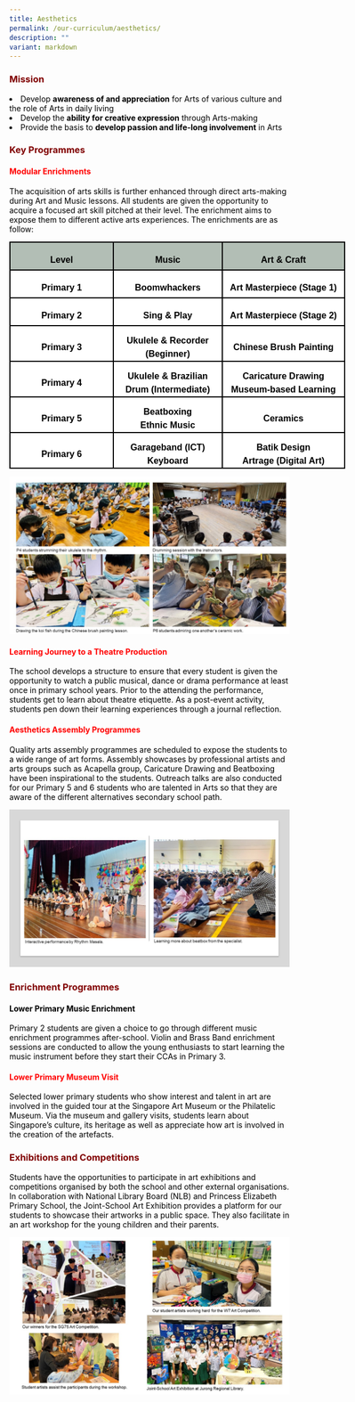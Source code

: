 ```yaml
---
title: Aesthetics
permalink: /our-curriculum/aesthetics/
description: ""
variant: markdown
---
```

<h3 style="text-align: justify;"><strong><span style="color: #800000;">Mission</span></strong></h3>
<li><span style="color: #000000;">Develop&nbsp;<strong>awareness of and appreciation</strong>&nbsp;for Arts of various culture and the role of Arts in daily living</span></li>
<li><span style="color: #000000;">Develop the&nbsp;<strong>ability for creative expression</strong>&nbsp;through Arts-making</span></li>
<li><span style="color: #000000;">Provide the basis to&nbsp;<strong>develop passion and life-long involvement</strong>&nbsp;in Arts</span></li>

<h3 style="text-align: justify;"><strong><span style="color: #800000;">Key Programmes</span></strong></h3>
<h4><span style="color: #ff0000;"><strong>Modular Enrichments</strong></span></h4>
<p><span style="color: #000000;">The acquisition of arts skills is further enhanced through direct arts-making during Art and Music lessons. All students are given the opportunity to acquire a focused art skill pitched at their level. The enrichment aims to expose them to different active arts experiences. The enrichments are as follow:</span></p>

<table style="width:453.0pt;border-collapse:collapse;mso-yfti-tbllook:1184;
 mso-padding-alt:0in 5.4pt 0in 5.4pt" width="604" cellpadding="0" cellspacing="0" border="0" class="MsoNormalTable"><tbody><tr style="mso-yfti-irow:0;mso-yfti-firstrow:yes;height:.5in"><td style="width:142.0pt;border:solid black 1.5pt;background:#B2BEB5;
  padding:0in 5.4pt 0in 5.4pt;height:.5in" width="189"><p style="margin-bottom:0in;text-align:center;
  line-height:150%" align="center" class="MsoNormal"><b><span style="font-size:12.0pt;line-height:150%;
  font-family:&quot;Arial&quot;,sans-serif;mso-fareast-font-family:&quot;Times New Roman&quot;;
  color:black;mso-font-kerning:0pt;mso-ligatures:none">Level</span></b></p></td><td style="width:143.0pt;border:solid black 1.5pt;border-left:none;
  background:#B2BEB5;padding:0in 5.4pt 0in 5.4pt;height:.5in" width="191"><p style="margin-bottom:0in;text-align:center;
  line-height:150%" align="center" class="MsoNormal"><b><span style="font-size:12.0pt;line-height:150%;
  font-family:&quot;Arial&quot;,sans-serif;mso-fareast-font-family:&quot;Times New Roman&quot;;
  color:black;mso-font-kerning:0pt;mso-ligatures:none">Music</span></b></p></td><td style="width:168.0pt;border:solid black 1.5pt;border-left:none;
  background:#B2BEB5;padding:0in 5.4pt 0in 5.4pt;height:.5in" width="224"><p style="margin-bottom:0in;text-align:center;
  line-height:150%" align="center" class="MsoNormal"><b><span style="font-size:12.0pt;line-height:150%;
  font-family:&quot;Arial&quot;,sans-serif;mso-fareast-font-family:&quot;Times New Roman&quot;;
  color:black;mso-font-kerning:0pt;mso-ligatures:none">Art &amp; Craft</span></b></p></td></tr><tr style="mso-yfti-irow:1;height:.5in"><td style="width:142.0pt;border:solid black 1.5pt;border-top:none;
  background:white;padding:0in 5.4pt 0in 5.4pt;height:.5in" width="189"><p style="margin-bottom:0in;text-align:center;
  line-height:150%" align="center" class="MsoNormal"><b><span style="font-size:12.0pt;line-height:150%;
  font-family:&quot;Arial&quot;,sans-serif;mso-fareast-font-family:&quot;Times New Roman&quot;;
  color:black;mso-font-kerning:0pt;mso-ligatures:none">Primary 1</span></b></p></td><td style="width:143.0pt;border-top:none;border-left:none;
  border-bottom:solid black 1.5pt;border-right:solid black 1.5pt;background:
  white;padding:0in 5.4pt 0in 5.4pt;height:.5in" width="191"><p style="margin-bottom:0in;text-align:center;
  line-height:150%" align="center" class="MsoNormal"><b><span style="font-size:12.0pt;line-height:150%;
  font-family:&quot;Arial&quot;,sans-serif;mso-fareast-font-family:&quot;Times New Roman&quot;;
  color:black;mso-font-kerning:0pt;mso-ligatures:none">Boomwhackers</span></b></p></td><td style="width:168.0pt;border-top:none;border-left:none;
  border-bottom:solid black 1.5pt;border-right:solid black 1.5pt;background:
  white;padding:0in 5.4pt 0in 5.4pt;height:.5in" width="224"><p style="margin-bottom:0in;text-align:center;
  line-height:150%" align="center" class="MsoNormal"><b><span style="font-size:12.0pt;line-height:150%;
  font-family:&quot;Arial&quot;,sans-serif;mso-fareast-font-family:&quot;Times New Roman&quot;;
  color:black;mso-font-kerning:0pt;mso-ligatures:none">Art Masterpiece (Stage 1)</span></b></p></td></tr><tr style="mso-yfti-irow:2;height:.5in"><td style="width:142.0pt;border:solid black 1.5pt;border-top:none;
  background:white;padding:0in 5.4pt 0in 5.4pt;height:.5in" width="189"><p style="margin-bottom:0in;text-align:center;
  line-height:150%" align="center" class="MsoNormal"><b><span style="font-size:12.0pt;line-height:150%;
  font-family:&quot;Arial&quot;,sans-serif;mso-fareast-font-family:&quot;Times New Roman&quot;;
  color:black;mso-font-kerning:0pt;mso-ligatures:none">Primary 2</span></b></p></td><td style="width:143.0pt;border-top:none;border-left:none;
  border-bottom:solid black 1.5pt;border-right:solid black 1.5pt;background:
  white;padding:0in 5.4pt 0in 5.4pt;height:.5in" width="191"><p style="margin-bottom:0in;text-align:center;
  line-height:150%" align="center" class="MsoNormal"><b><span style="font-size:12.0pt;line-height:150%;
  font-family:&quot;Arial&quot;,sans-serif;mso-fareast-font-family:&quot;Times New Roman&quot;;
  color:black;mso-font-kerning:0pt;mso-ligatures:none">Sing &amp; Play</span></b></p></td><td style="width:168.0pt;border-top:none;border-left:none;
  border-bottom:solid black 1.5pt;border-right:solid black 1.5pt;background:
  white;padding:0in 5.4pt 0in 5.4pt;height:.5in" width="224"><p style="margin-bottom:0in;text-align:center;
  line-height:150%" align="center" class="MsoNormal"><b><span style="font-size:12.0pt;line-height:150%;
  font-family:&quot;Arial&quot;,sans-serif;mso-fareast-font-family:&quot;Times New Roman&quot;;
  color:black;mso-font-kerning:0pt;mso-ligatures:none">Art Masterpiece (Stage 2)</span></b></p></td></tr><tr style="mso-yfti-irow:3;height:.5in"><td style="width:142.0pt;border:solid black 1.5pt;border-top:none;
  background:white;padding:0in 5.4pt 0in 5.4pt;height:.5in" width="189"><p style="margin-bottom:0in;text-align:center;
  line-height:150%" align="center" class="MsoNormal"><b><span style="font-size:12.0pt;line-height:150%;
  font-family:&quot;Arial&quot;,sans-serif;mso-fareast-font-family:&quot;Times New Roman&quot;;
  color:black;mso-font-kerning:0pt;mso-ligatures:none">Primary 3</span></b></p></td><td style="width:143.0pt;border-top:none;border-left:none;
  border-bottom:solid black 1.5pt;border-right:solid black 1.5pt;background:
  white;padding:0in 5.4pt 0in 5.4pt;height:.5in" width="191"><p style="margin-bottom:0in;text-align:center;
  line-height:150%" align="center" class="MsoNormal"><b><span style="font-size:12.0pt;line-height:150%;
  font-family:&quot;Arial&quot;,sans-serif;mso-fareast-font-family:&quot;Times New Roman&quot;;
  color:black;mso-font-kerning:0pt;mso-ligatures:none">Ukulele &amp; Recorder (Beginner)</span></b></p></td><td style="width:168.0pt;border-top:none;border-left:none;
  border-bottom:solid black 1.5pt;border-right:solid black 1.5pt;background:
  white;padding:0in 5.4pt 0in 5.4pt;height:.5in" width="224"><p style="margin-bottom:0in;text-align:center;
  line-height:150%" align="center" class="MsoNormal"><b><span style="font-size:12.0pt;line-height:150%;
  font-family:&quot;Arial&quot;,sans-serif;mso-fareast-font-family:&quot;Times New Roman&quot;;
  color:black;mso-font-kerning:0pt;mso-ligatures:none">Chinese Brush Painting</span></b></p></td></tr><tr style="mso-yfti-irow:4;height:33.0pt"><td style="width:142.0pt;border:solid black 1.5pt;border-top:none;
  background:white;padding:0in 5.4pt 0in 5.4pt;height:33.0pt" width="189"><p style="margin-bottom:0in;text-align:center;
  line-height:150%" align="center" class="MsoNormal"><b><span style="font-size:12.0pt;line-height:150%;
  font-family:&quot;Arial&quot;,sans-serif;mso-fareast-font-family:&quot;Times New Roman&quot;;
  color:black;mso-font-kerning:0pt;mso-ligatures:none">Primary 4</span></b></p></td><td style="width:143.0pt;border-top:none;border-left:none;
  border-bottom:solid black 1.5pt;border-right:solid black 1.5pt;background:
  white;padding:0in 5.4pt 0in 5.4pt;height:33.0pt" width="191"><p style="margin-bottom:0in;text-align:center;
  line-height:150%" align="center" class="MsoNormal"><b><span style="font-size:12.0pt;line-height:150%;
  font-family:&quot;Arial&quot;,sans-serif;mso-fareast-font-family:&quot;Times New Roman&quot;;
  color:black;mso-font-kerning:0pt;mso-ligatures:none">Ukulele &amp; Brazilian Drum (Intermediate)</span></b></p></td><td style="width:168.0pt;border-top:none;border-left:none;
  border-bottom:solid black 1.5pt;border-right:solid black 1.5pt;background:
  white;padding:0in 5.4pt 0in 5.4pt;height:33.0pt" width="224"><p style="margin-bottom:0in;text-align:center;
  line-height:150%" align="center" class="MsoNormal"><b><span style="font-size:12.0pt;line-height:150%;
  font-family:&quot;Arial&quot;,sans-serif;mso-fareast-font-family:&quot;Times New Roman&quot;;
  color:black;mso-font-kerning:0pt;mso-ligatures:none">Caricature Drawing<br>Museum-based Learning</span></b></p></td></tr><tr style="mso-yfti-irow:5;height:.5in"><td style="width:142.0pt;border:solid black 1.5pt;border-top:none;
  background:white;padding:0in 5.4pt 0in 5.4pt;height:.5in" width="189"><p style="margin-bottom:0in;text-align:center;
  line-height:150%" align="center" class="MsoNormal"><b><span style="font-size:12.0pt;line-height:150%;
  font-family:&quot;Arial&quot;,sans-serif;mso-fareast-font-family:&quot;Times New Roman&quot;;
  color:black;mso-font-kerning:0pt;mso-ligatures:none">Primary 5</span></b></p></td><td style="width:143.0pt;border-top:none;border-left:none;
  border-bottom:solid black 1.5pt;border-right:solid black 1.5pt;background:
  white;padding:0in 5.4pt 0in 5.4pt;height:.5in" width="191"><p style="margin-bottom:0in;text-align:center;
  line-height:150%" align="center" class="MsoNormal"><b><span style="font-size:12.0pt;line-height:150%;
  font-family:&quot;Arial&quot;,sans-serif;mso-fareast-font-family:&quot;Times New Roman&quot;;
  color:black;mso-font-kerning:0pt;mso-ligatures:none">Beatboxing<br>Ethnic Music</span></b></p></td><td style="width:168.0pt;border-top:none;border-left:none;
  border-bottom:solid black 1.5pt;border-right:solid black 1.5pt;background:
  white;padding:0in 5.4pt 0in 5.4pt;height:.5in" width="224"><p style="margin-bottom:0in;text-align:center;
  line-height:150%" align="center" class="MsoNormal"><b><span style="font-size:12.0pt;line-height:150%;
  font-family:&quot;Arial&quot;,sans-serif;mso-fareast-font-family:&quot;Times New Roman&quot;;
  color:black;mso-font-kerning:0pt;mso-ligatures:none">Ceramics</span></b></p></td></tr><tr style="mso-yfti-irow:6;mso-yfti-lastrow:yes;height:.5in"><td style="width:142.0pt;border:solid black 1.5pt;border-top:none;
  background:white;padding:0in 5.4pt 0in 5.4pt;height:.5in" width="189"><p style="margin-bottom:0in;text-align:center;
  line-height:150%" align="center" class="MsoNormal"><b><span style="font-size:12.0pt;line-height:150%;
  font-family:&quot;Arial&quot;,sans-serif;mso-fareast-font-family:&quot;Times New Roman&quot;;
  color:black;mso-font-kerning:0pt;mso-ligatures:none">Primary 6</span></b></p></td><td style="width:143.0pt;border-top:none;border-left:none;
  border-bottom:solid black 1.5pt;border-right:solid black 1.5pt;background:
  white;padding:0in 5.4pt 0in 5.4pt;height:.5in" width="191"><p style="margin-bottom:0in;text-align:center;
  line-height:150%" align="center" class="MsoNormal"><b><span style="font-size:12.0pt;line-height:150%;
  font-family:&quot;Arial&quot;,sans-serif;mso-fareast-font-family:&quot;Times New Roman&quot;;
  color:black;mso-font-kerning:0pt;mso-ligatures:none">Garageband (ICT)<br>Keyboard</span></b></p></td><td style="width:168.0pt;border-top:none;border-left:none;
  border-bottom:solid black 1.5pt;border-right:solid black 1.5pt;background:
  white;padding:0in 5.4pt 0in 5.4pt;height:.5in" width="224"><p style="margin-bottom:0in;text-align:center;
  line-height:150%" align="center" class="MsoNormal"><b><span style="font-size:12.0pt;line-height:150%;
  font-family:&quot;Arial&quot;,sans-serif;mso-fareast-font-family:&quot;Times New Roman&quot;;
  color:black;mso-font-kerning:0pt;mso-ligatures:none">Batik Design<br>Artrage (Digital Art)</span></b></p></td></tr></tbody></table>

![](/images/Aesthetics1.jpg)
<h4><span style="color: #ff0000;"><strong>Learning Journey to a Theatre Production</strong></span></h4>
<p><span style="color: #000000;">The school develops a structure to ensure that every student is given the opportunity to watch a public musical, dance or drama performance at least once in primary school years. Prior to the attending the performance, students get to learn about theatre etiquette. As a post-event activity, students pen down their learning experiences through a journal reflection.</span></p>
<h4><span style="color: #ff0000;"><strong>Aesthetics Assembly Programmes</strong></span></h4>
<p><span style="color: #000000;">Quality arts assembly programmes are scheduled to expose the students to a wide range of art forms. Assembly showcases by professional artists and arts groups such as Acapella group, Caricature Drawing and Beatboxing have been inspirational to the students. Outreach talks are also conducted for our Primary 5 and 6 students who are talented in Arts so that they are aware of the different alternatives secondary school path.</span></p>

![](/images/Aesthetics2.jpg)
<h3 style="text-align: justify;"><strong><span style="color: #800000;">Enrichment Programmes</span></strong></h3>
<h4><strong><span style="color: #000000;">Lower Primary Music Enrichment</span></strong></h4>
<p><span style="color: #000000;">Primary 2 students are given a choice to go through different music enrichment programmes after-school. Violin and Brass Band enrichment sessions are conducted&nbsp;to allow the young enthusiasts to start learning the music instrument before they start their CCAs in Primary 3.</span></p>
<h4><span style="color: #ff0000;"><strong>Lower Primary Museum Visit</strong></span></h4>
<p><span style="color: #000000;">Selected lower primary students who show interest and talent in art are involved in the guided tour at the Singapore Art Museum or the Philatelic Museum. Via the museum and gallery visits, students learn about Singapore’s culture, its heritage as well as appreciate how art is involved in the creation of the artefacts.</span></p>

<h3 style="text-align: justify;"><strong><span style="color: #800000;">Exhibitions and Competitions</span></strong></h3>
<p><span style="color: #000000;">Students have the opportunities to participate in art exhibitions and competitions organised by both the school and other external organisations. In collaboration with National Library Board (NLB) and Princess Elizabeth Primary School, the Joint-School Art Exhibition provides a platform for our students to showcase their artworks in a public space. They also facilitate in an art workshop for the young children and their parents.</span></p>

![](/images/Aesthetics3.jpg)